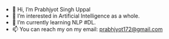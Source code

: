 - 👋 Hi, I’m Prabhjyot Singh Uppal
- 👀 I’m interested in Artificial Intelligence as a whole.
- 🌱 I’m currently learning NLP #DL.
- 📫 You can reach my on my email: prabhjyot172@gmail.com
